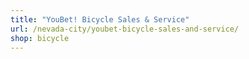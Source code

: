 ```yaml
---
title: "YouBet! Bicycle Sales & Service"
url: /nevada-city/youbet-bicycle-sales-and-service/
shop: bicycle
---
```

